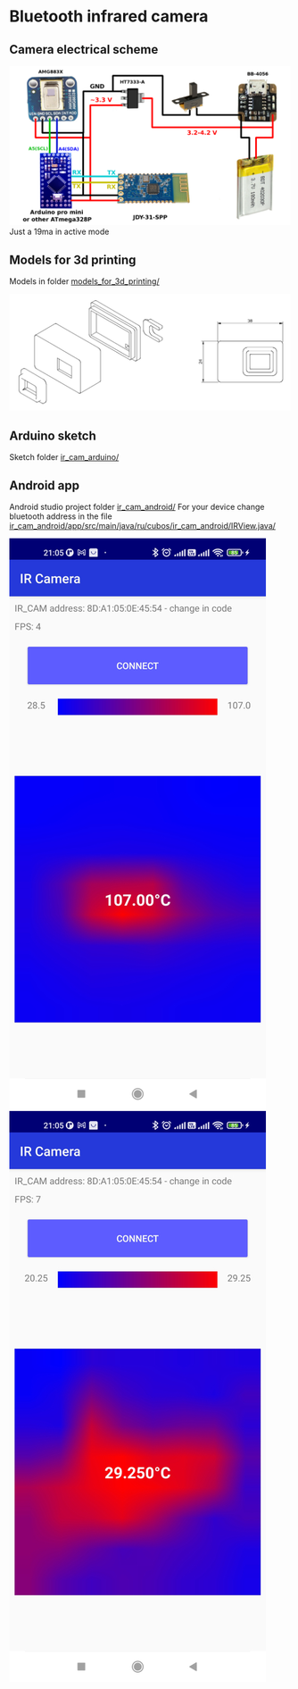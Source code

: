 # Bluetooth infrared camera

## Camera electrical scheme
<img alt="Camera electrical scheme" src="docs/ir_cam_scheme.png">
Just a 19ma in active mode

## Models for 3d printing
Models in folder [models_for_3d_printing/](models_for_3d_printing/)

<img alt="Camera models scheme" src="docs/scheme.png">

## Arduino sketch
Sketch folder [ir_cam_arduino/](ir_cam_arduino/)

## Android app
Android studio project folder [ir_cam_android/](ir_cam_android/)
For your device change bluetooth address in the file [ir_cam_android/app/src/main/java/ru/cubos/ir_cam_android/IRView.java/](ir_cam_android/app/src/main/java/ru/cubos/ir_cam_android/IRView.java/) 

<img alt="ir camera android app" src="docs/android_app_1.jpg" max-width="250">
<img alt="ir camera android app" src="docs/android_app_2.jpg" max-width="250">